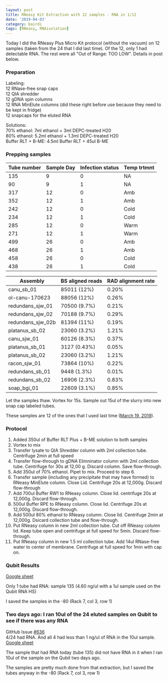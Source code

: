```yaml
---
layout: post
title: RNeasy Kit Extraction with 12 samples - RNA in 1/12
date: '2019-04-03'
category: bairdi
tags: [RNeasy, RNAisolation]
---
```

Today I did the RNeasy Plus Micro Kit protocol (without the vacuum) on 12 samples (taken from the 24 that I did last time). Of the 12, only 1 had detectable RNA. The rest were all "Out of Range: TOO LOW". Details in post below. 

### Preparation
Labeling:    
12 RNase-free snap caps     
12 QIA shredder      
12 gDNA spin columns     
12 RNA MinElute columns (did these right before use because they need to be kept in fridge)     
12 snapcaps for the eluted RNA     

Solutions:    
70% ethanol: 7ml ethanol + 3ml DEPC-treated H20     
80% ethanol: 5.2ml ethanol + 1.3ml DEPC-treated H20     
Buffer RLT + B-ME: 4.5ml Buffer RLT + 45ul B-ME    

### Prepping samples

| Tube number | Sample Day | Infection status | Temp trtmnt |
|-------------|------------|------------------|-------------|
| 135         | 9          | 0                | NA          |
| 90          | 9          | 1                | NA          |
| 317         | 12         | 0                | Amb         |
| 352         | 12         | 1                | Amb         |
| 242         | 12         | 0                | Cold        |
| 234         | 12         | 1                | Cold        |
| 285         | 12         | 0                | Warm        |
| 271         | 12         | 1                | Warm        |
| 499         | 26         | 0                | Amb         |
| 468         | 26         | 1                | Amb         |
| 458         | 26         | 0                | Cold        |
| 438         | 26         | 1                | Cold        |




Assembly |  BS aligned reads |  RAD alignment rate
------------- | ------------------------ | ---------------------------
canu_sb_01 | 85011 (12%)  | 0.20%
ol-canu-170623 | 88056 (12%) | 0.26%
redundans_sjw_01 | 70500 (9.7%) | 0.21%
redundans_sjw_02 | 70188 (9.7%) | 0.29%
redundans_sjw_02b | 81394 (11%) | 0.19%
platanus_sb_02 | 23060 (3.2%) | 1.21%
canu_sjw_01 | 60126 (8.3%) | 0.37%
platanus_sb_01 | 3127 (0.43%) | 0.05%
platanus_sb_02 | 23060 (3.2%) | 1.21%
racon_sjw_01 | 73864 (10%) | 0.22%
redundans_sb_01 | 9448 (1.3%) | 0.01%
redundans_sb_02 | 16906 (2.3%) | 0.83%
soap_bgi_01 | 22609 (3.1%)   |  0.85%



Let the samples thaw. Vortex for 15s. Sample out 15ul of the slurry into new snap cap labeled tubes.   

These samples are 12 of the ones that I used last time ([March 19, 2019](https://grace-ac.github.io/24sample-RNeasy-extraction/)).

### Protocol
1. Added 350ul of Buffer RLT Plus + B-ME solution to both samples
2. Vortex to mix
3. Transfer lysate to QIA Shredder column with 2ml collection tube. Centrifuge 2min at full speed
4. Transfer flow-through to gDNA Elimninator column with 2ml collection tube. Centrifuge for 30s at 12,00 g. Discard column. Save flow-through. 
5. Add 350ul of 70% ethanol. Pipet to mix. Proceed to step 6. 
6. Transfer sample (including any precipitate that may have formed) to RNeasy MinElute column. Close Lid. Centrifuge 20s at 12,000g. Discard flow-through
7. Add 700ul Buffer RW1 to RNeasy column. Close lid. centrifuge 20s at 12,000g. Discard flow-through.
8. 500ul Buffer RPE to RNeasy column. Close lid. Centrifuge 20s at 12,000g. Discard flow-through.
9. Add 500ul 80% ethanol to RNeasy column. Close lid. Centrifuge 2min at 12,000g. Dsicard collection tube and flow-through.
10. Put RNeasy column in new 2ml collection tube. Cut off RNeasy column lid. Keep tube open and centrifuge at full speed for 5min. Discard flow-through.
11. Put RNeasy column in new 1.5 ml collection tube. Add 14ul RNase-free water to center of membrane. Centrifuge at full speed for 1min with cap on. 

### Qubit Results
[Google sheet](https://docs.google.com/spreadsheets/d/1o_BsLhAC0fkzFJ7VtzgUFediy3KueRXkb27flbaxGs8/edit#gid=0) 

Only 1 tube had RNA: sample 135 (4.60 ng/ul with a 1ul sample used on the Qubit RNA HS)   

I saved the samples in the -80 (Rack 7, col 3, row 1) 

### Two days ago: I ran 10ul of the 24 eluted samples on Qubit to see if there was any RNA
GitHub Issue [#636](https://github.com/RobertsLab/resources/issues/636)         
4/24 had RNA. And all 4 had less than 1 ng/ul of RNA in the 10ul sample.          
[Google sheet](https://docs.google.com/spreadsheets/d/1me8cRniPYfM4AUiFo5oO2cS_7km00uroTeMCktiMTFk/edit#gid=0)  

The sample that had RNA today (tube 135) did not have RNA in it when I ran 10ul of the sample on the Qubit two days ago. 

The samples are pretty much done from that extraction, but I saved the tubes anyway in the -80 (Rack 7, col 3, row 1) 

